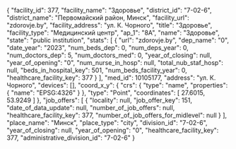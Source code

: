 {
    "facility_id": 377,
    "facility_name": "Здоровье",
    "district_id": "7-02-6",
    "district_name": "Первомайский район, Минск",
    "facility_url": "zdorovje.by",
    "facility_address": "ул. К. Чорного",
    "title": "Здоровье",
    "facility_type": "Медицинский центр",
    "ap_1": "8А",
    "name": "Здоровье",
    "state": "public institution",
    "stats": [
        {
            "url": "zdorovje.by",
            "dep_name": "0",
            "date_year": "2023",
            "num_beds_dep": 0,
            "num_deps_year": 0,
            "num_doctors_dep": 5,
            "num_doctors_med": 0,
            "year_of_closing": null,
            "year_of_opening": "0",
            "num_nurse_in_hosp": null,
            "total_nub_staf_hosp": null,
            "beds_in_hospital_key": 501,
            "num_beds_facility_year": 0,
            "healthcare_facility_key": 377
        }
    ],
    "med_id": 10105177,
    "address": "ул. К. Чорного",
    "devices": [],
    "coord_x_y": {
        "crs": {
            "type": "name",
            "properties": {
                "name": "EPSG:4326"
            }
        },
        "type": "Point",
        "coordinates": [
            27.6015,
            53.9249
        ]
    },
    "job_offers": [
        {
            "locality": null,
            "job_offer_key": 151,
            "date_of_data_update": null,
            "number_of_job_offers": null,
            "healthcare_facility_key": 377,
            "number_of_job_offers_for_midlevel": null
        }
    ],
    "place_name": "Минск",
    "place_type": "city",
    "division_id": "7-02-6",
    "year_of_closing": null,
    "year_of_opening": "0",
    "healthcare_facility_key": 377,
    "administrative_division_id": "7-02-6"
}